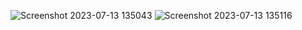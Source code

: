 
![Screenshot 2023-07-13 135043](https://github.com/z0mbiebrad/VUMC-VICTR-PHP-Code-Challenge/assets/87036647/a4e13ac9-3e11-4b2f-ba9e-83a3ce10a232)
![Screenshot 2023-07-13 135116](https://github.com/z0mbiebrad/VUMC-VICTR-PHP-Code-Challenge/assets/87036647/66e92ce4-255e-459c-8fc8-56359db0b809)
